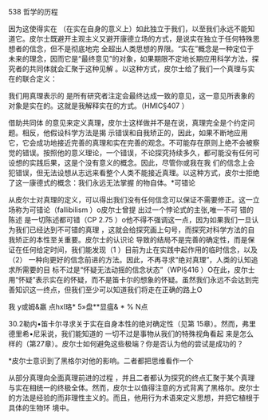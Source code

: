 538 哲学的历程

因为这使得实在 （在实在自身的意义上）如此独立于我们，以至我们永远不能知道它。皮尔士既避开主观主义又避开康德立场的方式，是说实在独立于任何特殊思想者的信念，但不是彻底地完 全超出人类思想的界限。“实在”概念是一种定位于未来的理念，因而它是“最终意见”的对象，如果期限不定地长期应用科学方法，探究者的共同体就会汇聚于这种见解 。以这种方式，皮尔士给了我们一个真理与实在的联合定义：

我们用真理表示的 是所有研究者注定会最终达成一致的意见，这一意见所表象的对象是实在的。这就是我解释实在的方式。（HMIC§407 ）

借助共同体 的意见来定义真理，皮尔士这样做并不是在说，真理完全是个约定问题。相反，他假设科学方法是揭 示错误和自我矫正的，因此，如果不断地应用它，它会成功地接近完善的真理和实在完善的观念。不可能存在原则上绝不会被察觉的错误。按照他的意义理论，一个错误，不论探究持续多久，都可能没有任何可设想的实践后果，这是个没有意义的概念。因此，尽管你或我在我 们的信念上会犯错误，但无法设想从志远来看整个人类不能接近真理。以这种方式，皮尔士拒绝了这一康德式的概念：我们永远无法掌握 的物自体。*可错论

从皮尔士对真理的定义，可以得出我们没有任何信念可以保证不需要修正。这一立场称为可错论（fallibilism  ）o皮尔士曾提 出过一个悖论式的主张,唯一不可 错的陈述 是一切陈述都可错（CP 2.75 ）o他不得不强调这一点，因为如果我们一旦认为我们已经达到不可错的真理 ，这就会给探究画上句号，而探究对科学方法的自我矫正的本性至关重要。皮尔士的认识论 导致的结局不是完善的确定性，而是保证在任何给定时间，我们能发现（1 ）目前为止在实践中起作用的临时信念，以及（2） 一种向更好的信念前进的方法。因此，不再寻求“绝对真理”，人类的认知追 求所需要的目 标不过是“怀疑无法动摇的信念状态”（WPI§416 ）O在此，皮尔士用“怀疑”表示实在的怀疑，而不是笛卡尔的想象的怀疑。虽然我们永远不会达到完善知识这一终点，但我们至少可以知道我们将走在正确的路上O

我 y或姆&羸 点hxl珞* 5»盘**显瘟&  * % N点

30.2勒内•笛卡尔寻求关于实在自身本性的绝对确定性（见第 15章）。然而，弗里德里希•尼采说，我们能知道的 一切不过是事物从我们的特殊视角看起 来是怎么样的（第27章）。皮尔士如何避免这些极端？你是否认为他的尝试是成功的？

*皮尔士意识到了黑格尔对他的影响。二者都把思维看作一个

从部分真理向全面真理前进的过程 ，并且二者都认为探究的终点汇聚于某个真理与实在相统一的终极全体。然而，皮尔士以值得注意的方式背离了黑格尔。皮尔士的方法是经验的而非理性主义的。而且，他用行为术语来定义思想，并把它植根于具体的生物环 境中。

